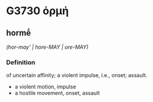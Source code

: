 # G3730 ὁρμή

## hormḗ

_(hor-may' | hore-MAY | ore-MAY)_

### Definition

of uncertain affinity; a violent impulse, i.e., onset; assault.

- a violent motion, impulse
- a hostile movement, onset, assault

